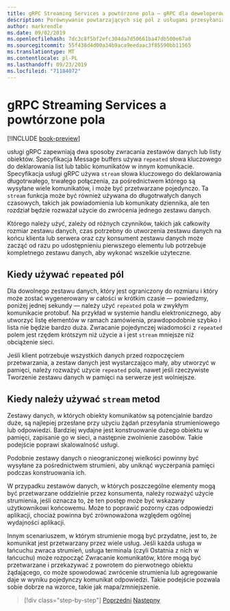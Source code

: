 ```yaml
---
title: gRPC Streaming Services a powtórzone pola — gRPC dla deweloperów WCF
description: Porównywanie powtarzających się pól z usługami przesyłania strumieniowego jako metody przekazywania kolekcji danych za pomocą gRPC.
author: markrendle
ms.date: 09/02/2019
ms.openlocfilehash: 7dc3c8f5bf2efc304da7d50661ba47db500e67a0
ms.sourcegitcommit: 55f438d4d00a34b9aca9eedaac3f85590bb11565
ms.translationtype: MT
ms.contentlocale: pl-PL
ms.lasthandoff: 09/23/2019
ms.locfileid: "71184072"
---
```

# <a name="grpc-streaming-services-versus-repeated-fields"></a>gRPC Streaming Services a powtórzone pola

[!INCLUDE [book-preview](../../../includes/book-preview.md)]

usługi gRPC zapewniają dwa sposoby zwracania zestawów danych lub listy obiektów. Specyfikacja Message buffers używa `repeated` słowa kluczowego do deklarowania list lub tablic komunikatów w innym komunikacie. Specyfikacja usługi gRPC używa `stream` słowa kluczowego do deklarowania długotrwałego, trwałego połączenia, za pośrednictwem którego są wysyłane wiele komunikatów, i może być przetwarzane pojedynczo. Ta `stream` funkcja może być również używana do długotrwałych danych czasowych, takich jak powiadomienia lub komunikaty dziennika, ale ten rozdział będzie rozważał użycie do zwrócenia jednego zestawu danych.

Którego należy użyć, zależy od różnych czynników, takich jak całkowity rozmiar zestawu danych, czas potrzebny do utworzenia zestawu danych na końcu klienta lub serwera oraz czy konsument zestawu danych może zacząć od razu po udostępnieniu pierwszego elementu lub potrzebuje kompletnego zestawu danych, aby wykonać wszelkie użyteczne.

## <a name="when-to-use-repeated-fields"></a>Kiedy używać `repeated` pól

Dla dowolnego zestawu danych, który jest ograniczony do rozmiaru i który może zostać wygenerowany w całości w krótkim czasie — powiedzmy, poniżej jednej sekundy — należy użyć `repeated` pola w zwykłym komunikacie protobuf. Na przykład w systemie handlu elektronicznego, aby utworzyć listę elementów w ramach zamówienia, prawdopodobnie szybko i lista nie będzie bardzo duża. Zwracanie pojedynczej wiadomości z `repeated` polem jest rzędem krótszym niż użycie a i jest `stream` mniejsze niż obciążenie sieci.

Jeśli klient potrzebuje wszystkich danych przed rozpoczęciem przetwarzania, a zestaw danych jest wystarczająco mały, aby utworzyć w pamięci, należy rozważyć użycie `repeated` pola, nawet jeśli rzeczywiste Tworzenie zestawu danych w pamięci na serwerze jest wolniejsze.

## <a name="when-to-use-stream-methods"></a>Kiedy należy używać `stream` metod

Zestawy danych, w których obiekty komunikatów są potencjalnie bardzo duże, są najlepiej przesłane przy użyciu żądań przesyłania strumieniowego lub odpowiedzi. Bardziej wydajne jest konstruowanie dużego obiektu w pamięci, zapisanie go w sieci, a następnie zwolnienie zasobów. Takie podejście poprawi skalowalność usługi.

Podobnie zestawy danych o nieograniczonej wielkości powinny być wysyłane za pośrednictwem strumieni, aby uniknąć wyczerpania pamięci podczas konstruowania ich.

W przypadku zestawów danych, w których poszczególne elementy mogą być przetwarzane oddzielnie przez konsumenta, należy rozważyć użycie strumienia, jeśli oznacza to, że ten postęp może być wskazany użytkownikowi końcowemu. Może to poprawić pozorny czas odpowiedzi aplikacji, chociaż powinna być zrównoważona względem ogólnej wydajności aplikacji.

Innym scenariuszem, w którym strumienie mogą być przydatne, jest to, że komunikat jest przetwarzany przez wiele usług. Jeśli każda usługa w łańcuchu zwraca strumień, usługa terminala (czyli Ostatnia z nich w łańcuchu) może rozpocząć Zwracanie komunikatów, które mogą być przetwarzane i przekazywać z powrotem do pierwotnego obiektu żądającego, co może spowodować zwrócenie strumienia lub agregowanie daje w wyniku pojedynczy komunikat odpowiedzi. Takie podejście pozwala sobie dobrze na wzorce, takie jak mapa/zmniejszenie.

>[!div class="step-by-step"]
>[Poprzedni](migrate-duplex-services.md)
>[Następny](client-libraries.md)
